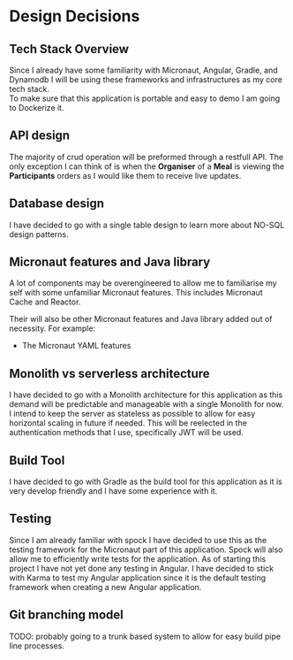 # Design Decisions

## Tech Stack Overview
Since I already have some familiarity with Micronaut, Angular, Gradle, and Dynamodb I will be using these frameworks and infrastructures as my core tech stack.  
To make sure that this application is portable and easy to demo I am going to Dockerize it.

## API design
The majority of crud operation will be preformed through a restfull API. 
The only exception I can think of is when the **Organiser** of a **Meal** is viewing the **Participants** orders as I would like them to receive live updates.

## Database design
I have decided to go with a single table design to learn more about NO-SQL design patterns.

## Micronaut features and Java library
A lot of components may be overengineered to allow me to familiarise my self with some unfamiliar Micronaut features.
This includes Micronaut Cache and Reactor.

Their will also be other Micronaut features and Java library added out of necessity. For example:
- The Micronaut YAML features


## Monolith vs serverless architecture
I have decided to go with a Monolith architecture for this application as this demand will be predictable and manageable with a single Monolith for now.
I intend to keep the server as stateless as possible to allow for easy horizontal scaling in future if needed. 
This will be reelected in the authentication methods that I use, specifically JWT will be used.

## Build Tool
I have decided to go with Gradle as the build tool for this application as it is very develop friendly and I have some experience with it.

## Testing
Since I am already familiar with spock I have decided to use this as the testing framework for the Micronaut part of this application. Spock will also allow me to efficiently write tests for the application.
As of starting this project I have not yet done any testing in Angular. I have decided to stick with Karma to test my Angular application since it is the default testing framework when creating a new Angular application.


## Git branching model
TODO: probably going to a trunk based system to allow for easy build pipe line processes.